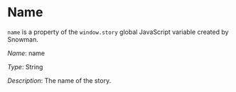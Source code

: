 # Name

`name` is a property of the `window.story` global JavaScript variable created by Snowman.

*Name*: name

*Type*: String

*Description*: The name of the story.

